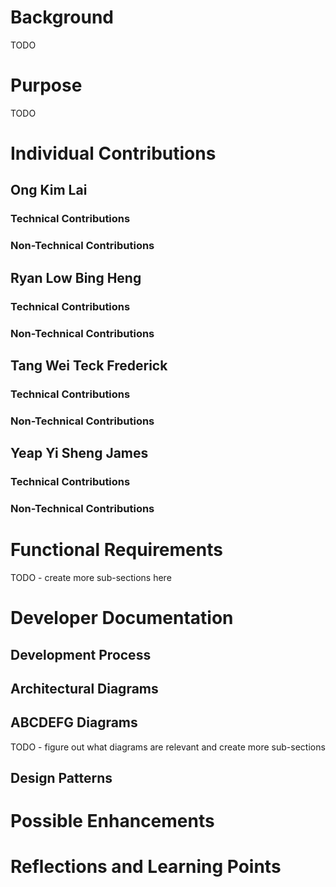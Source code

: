 # Background

TODO

# Purpose

TODO

# Individual Contributions

## Ong Kim Lai

### Technical Contributions

### Non-Technical Contributions

## Ryan Low Bing Heng

### Technical Contributions

### Non-Technical Contributions

## Tang Wei Teck Frederick

### Technical Contributions

### Non-Technical Contributions

## Yeap Yi Sheng James

### Technical Contributions

### Non-Technical Contributions

# Functional Requirements

TODO - create more sub-sections here

# Developer Documentation

## Development Process

## Architectural Diagrams

## ABCDEFG Diagrams

TODO - figure out what diagrams are relevant and create more sub-sections

## Design Patterns

# Possible Enhancements

# Reflections and Learning Points
